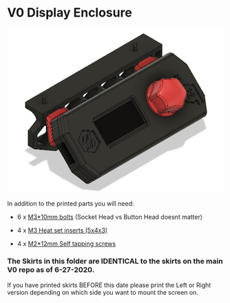 # V0 Display Enclosure #
![V-Naught_Display_Enclosure](../Images/Enclosure.png )

In addition to the printed parts you will need:

- 6 x [M3\*10mm bolts](https://www.amazon.com/Socket-Screws-Finish-Machine-Quantity/dp/B083F9GBSS) (Socket Head vs Button Head doesnt matter)

- 4 x [M3 Heat set inserts (5x4x3)](https://www.aliexpress.com/item/4000232858343.html?spm=a2g0s.9042311.0.0.21164c4dGhWHhY)

- 4 x [M2\*12mm Self tapping screws](https://www.amazon.com/uxcell-Stainless-Phillips-Tapping-Screws/dp/B01L7PCWXO)


### The Skirts in this folder are IDENTICAL to the skirts on the main V0 repo as of 6-27-2020.
If you have printed skirts BEFORE this date please print the Left or Right version depending on which side you want to mount the screen on.
